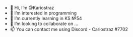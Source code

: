 - 👋 Hi, I’m @Kariostraz
- 👀 I’m interested in programming
- 🌱 I’m currently learning in KS №54
- 💞️ I’m looking to collaborate on ...
- 📫 You can contact me using Discord - Cariostraz #7702

<!---
Kariostraz/Kariostraz is a ✨ special ✨ repository because its `README.md` (this file) appears on your GitHub profile.
You can click the Preview link to take a look at your changes.
--->
